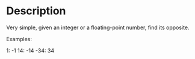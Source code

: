# Description

Very simple, given an integer or a floating-point number, find its opposite.

Examples:

1: -1
14: -14
-34: 34